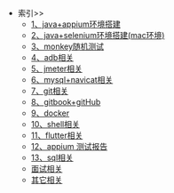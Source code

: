 <!-- 左侧导航栏 -->

* 索引>> <!-- (README.md) -->
    * [1、java+appium环境搭建](content/java+appium)
    * [2、java+selenium环境搭建(mac环境)](content/java+selenium)
    * [3、monkey随机测试](content/monkey)
    * [4、adb相关](content/adb)
    * [5、jmeter相关](content/jmeter)
    * [6、mysql+navicat相关](content/mysql)
    * [7、git相关](content/git)
    <!-- * [8、Hugo+GitHub Pages搭建(Mac环境)](content/Hugo+GitHub) -->
    * [8、gitbook+gitHub ](content/gitbook)
    * [9、docker](content/docker)
    * [10、shell相关](content/shell)
    * [11、flutter相关](content/flutter)
    * [12、appium 测试报告](content/result)
    * [13、sql相关](content/sql)
    * [面试相关](content/ms)
    * [其它相关](content/other)